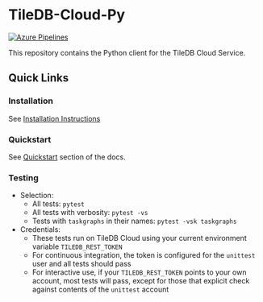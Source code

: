 # TileDB-Cloud-Py

[![Azure Pipelines](https://dev.azure.com/TileDB-Inc/CI/_apis/build/status/TileDB-Inc.TileDB-Cloud-Py?branchName=master)](https://dev.azure.com/TileDB-Inc/CI/_build/latest?definitionId=13&branchName=master)

This repository contains the Python client for the TileDB Cloud Service.

## Quick Links

### Installation

See [Installation Instructions](https://docs.tiledb.com/cloud/client-api/installation)

### Quickstart

See [Quickstart](https://docs.tiledb.com/cloud/quickstart) section of the docs.

### Testing

* Selection:
  * All tests: `pytest`
  * All tests with verbosity: `pytest -vs`
  * Tests with `taskgraphs` in their names: `pytest -vsk taskgraphs`
* Credentials:
  * These tests run on TileDB Cloud using your current environment variable `TILEDB_REST_TOKEN`
  * For continuous integration, the token is configured for the `unittest` user and all tests should pass
  * For interactive use, if your `TILEDB_REST_TOKEN` points to your own account, most tests will pass, except for those that explicit check against contents of the `unittest` account
